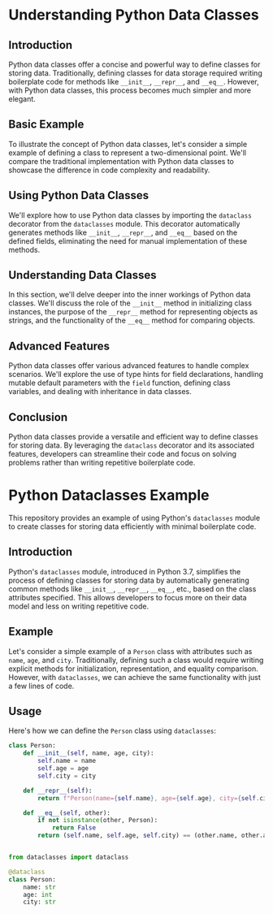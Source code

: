 # Understanding Python Data Classes

## Introduction
Python data classes offer a concise and powerful way to define classes for storing data. Traditionally, defining classes for data storage required writing boilerplate code for methods like `__init__`, `__repr__`, and `__eq__`. However, with Python data classes, this process becomes much simpler and more elegant.

## Basic Example
To illustrate the concept of Python data classes, let's consider a simple example of defining a class to represent a two-dimensional point. We'll compare the traditional implementation with Python data classes to showcase the difference in code complexity and readability.

## Using Python Data Classes
We'll explore how to use Python data classes by importing the `dataclass` decorator from the `dataclasses` module. This decorator automatically generates methods like `__init__`, `__repr__`, and `__eq__` based on the defined fields, eliminating the need for manual implementation of these methods.

## Understanding Data Classes
In this section, we'll delve deeper into the inner workings of Python data classes. We'll discuss the role of the `__init__` method in initializing class instances, the purpose of the `__repr__` method for representing objects as strings, and the functionality of the `__eq__` method for comparing objects.

## Advanced Features
Python data classes offer various advanced features to handle complex scenarios. We'll explore the use of type hints for field declarations, handling mutable default parameters with the `field` function, defining class variables, and dealing with inheritance in data classes.

## Conclusion
Python data classes provide a versatile and efficient way to define classes for storing data. By leveraging the `dataclass` decorator and its associated features, developers can streamline their code and focus on solving problems rather than writing repetitive boilerplate code.

# Python Dataclasses Example

This repository provides an example of using Python's `dataclasses` module to create classes for storing data efficiently with minimal boilerplate code.

## Introduction

Python's `dataclasses` module, introduced in Python 3.7, simplifies the process of defining classes for storing data by automatically generating common methods like `__init__`, `__repr__`, `__eq__`, etc., based on the class attributes specified. This allows developers to focus more on their data model and less on writing repetitive code.

## Example

Let's consider a simple example of a `Person` class with attributes such as `name`, `age`, and `city`. Traditionally, defining such a class would require writing explicit methods for initialization, representation, and equality comparison. However, with `dataclasses`, we can achieve the same functionality with just a few lines of code.

## Usage

Here's how we can define the `Person` class using `dataclasses`:

```python
class Person:
    def __init__(self, name, age, city):
        self.name = name
        self.age = age
        self.city = city

    def __repr__(self):
        return f"Person(name={self.name}, age={self.age}, city={self.city})"

    def __eq__(self, other):
        if not isinstance(other, Person):
            return False
        return (self.name, self.age, self.city) == (other.name, other.age, other.city)


from dataclasses import dataclass

@dataclass
class Person:
    name: str
    age: int
    city: str

